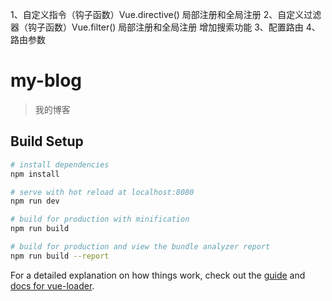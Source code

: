 1、自定义指令（钩子函数）Vue.directive()   局部注册和全局注册
2、自定义过滤器（钩子函数）Vue.filter()   局部注册和全局注册   增加搜索功能
3、配置路由
4、路由参数


# my-blog

> 我的博客

## Build Setup

``` bash
# install dependencies
npm install

# serve with hot reload at localhost:8080
npm run dev

# build for production with minification
npm run build

# build for production and view the bundle analyzer report
npm run build --report
```

For a detailed explanation on how things work, check out the [guide](http://vuejs-templates.github.io/webpack/) and [docs for vue-loader](http://vuejs.github.io/vue-loader).
